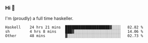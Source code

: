 ### Hi 👋

I'm (proudly) a full time haskeller.

<!--START_SECTION:waka-->

```text
Haskell    24 hrs 21 mins  ████████████████████▓░░░░   82.82 %
sh         4 hrs 8 mins    ███▓░░░░░░░░░░░░░░░░░░░░░   14.06 %
Other      48 mins         ▓░░░░░░░░░░░░░░░░░░░░░░░░   02.73 %
```

<!--END_SECTION:waka-->
